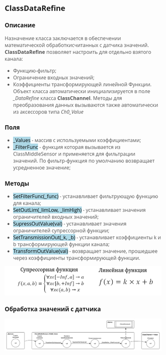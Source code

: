 <div style = "font-family: 'Open Sans', sans-serif; font-size: 16px">

## ClassDataRefine

### Описание
<div style = "color: #555">

Назначение класса заключается в обеспечении математической обработкисчитанных с датчика значений. **ClassDataRefine** позволяет настроить для отдельно взятого канала:
- Функцию-фильтр;
- Ограничение входных значений;
- Коэффициенты трансформирующей линейной Функции.
Объект класса автоматически инициализируется в поле *_DataRefine* класса **ClassChannel**. Методы для преобразования данных вызываются также автоматически из аксессоров типа *Ch0_Value*
</div>

### Поля
<div style = "color: #555">

- <mark style="background-color: lightblue">_Values</mark> - массив с используемыми коэффициентами;
- <mark style="background-color: lightblue">_FilterFunc</mark> - функция которая вызывается из ClassMiddleSensor и применяется для фильтрации значений. По фильтр-функция по умолчанию возвращает усредненное значение;
</div>

### Методы
<div style = "color: #555">

- <mark style="background-color: lightblue">SetFilterFunc(_func)</mark> - устанавливает фильтрующую функцию для канала;
- <mark style="background-color: lightblue">SetOutLim(_limLow, _limHigh)</mark> - устанавливает значения ограничителей входных значений;
- <mark style="background-color: lightblue">SupressOutValue(val)</mark> - устанавливает значения ограничителей супрессорной функции;
- <mark style="background-color: lightblue">SetTransmissionOut(_k, _b)</mark> - устанавливает коэффициенты k и b трансформирующей функции канала;
- <mark style="background-color: lightblue">TransformOutValue(val)</mark> - возвращает значение, прошедшее через коэффициенты трансформирующей функции.

<div align='center'>
    <img src="./res/math.png" alt="Image not found">
</div>
</div>

### Обработка значений с датчика
<div style = "color: #555">

<div align='center'>
    <img src="./res/data_transformation.png" alt="Image not found">
</div>
</div>

</div>